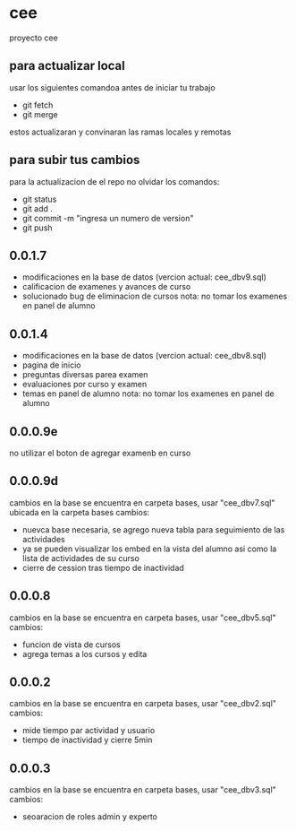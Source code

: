 # cee
proyecto cee


## para actualizar local
usar los siguientes comandoa antes de iniciar tu trabajo
- git fetch
- git merge
  
estos actualizaran y convinaran las ramas locales y remotas


## para subir tus cambios
para la actualizacion de el repo no olvidar los comandos: 
- git status  
- git add .  
- git commit -m "ingresa un numero de version"
- git push

## 0.0.1.7
- modificaciones en la base de datos (vercion actual: cee_dbv9.sql)
- calificacion de examenes y avances de curso
- solucionado bug de eliminacion de cursos
nota: no tomar los examenes en panel de alumno

## 0.0.1.4 
- modificaciones en la base de datos (vercion actual: cee_dbv8.sql)
- pagina de inicio
- preguntas diversas parea examen
- evaluaciones por curso y examen
- temas en panel de alumno
nota: no tomar los examenes en panel de alumno 

## 0.0.0.9e
no utilizar el boton de agregar examenb en curso

## 0.0.0.9d
cambios en la base 
    se encuentra en carpeta bases, usar "cee_dbv7.sql"
    ubicada en la carpeta bases
cambios:
- nuevca base necesaria, se agrego nueva tabla para seguimiento de las actividades
- ya se pueden visualizar los embed en la vista del alumno asi como la lista de actividades de su curso
- cierre de cession tras tiempo de inactividad

## 0.0.0.8
cambios en la base 
    se encuentra en carpeta bases, usar "cee_dbv5.sql"
cambios:
- funcion de vista de cursos
- agrega temas a los cursos y edita 

## 0.0.0.2
cambios en la base 
    se encuentra en carpeta bases, usar "cee_dbv2.sql"
cambios:
- mide tiempo par actividad y usuario
- tiempo de inactividad y cierre 5min

## 0.0.0.3
cambios en la base 
    se encuentra en carpeta bases, usar "cee_dbv3.sql"
cambios:
- seoaracion de roles admin y experto
